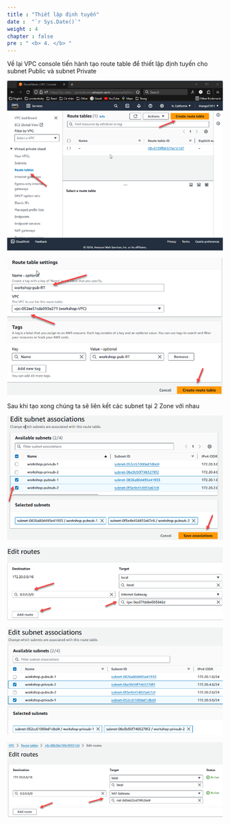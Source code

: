 ```yaml
---
title : "Thiết lập định tuyến"
date :  "`r Sys.Date()`" 
weight : 4
chapter : false
pre : " <b> 4. </b> "
---
```



Về lại VPC console tiến hành tạo route table để thiết lập định tuyến cho subnet Public và subnet Private

![a](/images/4-Routing/Pastedimage20240305122037.png)

![a](/images/4-Routing/Pastedimage20240305122249.png)

Sau khi tạo xong chúng ta sẽ liên kết các subnet tại 2 Zone với nhau

![a](/images/4-Routing/Pastedimage20240305122610.png)

![a](/images/4-Routing/Pastedimage20240305122833.png)

![a](/images/4-Routing/Pastedimage20240305131111.png)

![a](/images/4-Routing/Pastedimage20240305131319.png)

